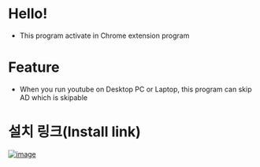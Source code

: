 # Hello!
- This program activate in Chrome extension program

# Feature
- When you run youtube on Desktop PC or Laptop, this program can skip AD which is skipable

  
# 설치 링크(Install link)
[![image](https://github.com/HOOOO98/SKIPAD/assets/120024673/c3e54b85-32b6-4249-b4e0-49828b208277)](https://chrome.google.com/webstore/detail/skipad/ilobgbpbfgcffkblhhekdnigpainilnj)
